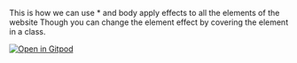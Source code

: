 This is how we can use * and body apply effects to all the elements of the website
Though you can change the element effect by covering the element in a class.


[![Open in Gitpod](https://gitpod.io/button/open-in-gitpod.svg)](https://gitpod.io/#https://github.com/Pankaj-Dev-Hacker/JavaScript-HTML-CSS)